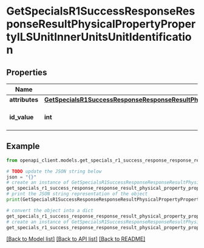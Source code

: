 # GetSpecialsR1SuccessResponseResponseResultPhysicalPropertyPropertyILSUnitInnerUnitsUnitIdentification


## Properties

Name | Type | Description | Notes
------------ | ------------- | ------------- | -------------
**attributes** | [**GetSpecialsR1SuccessResponseResponseResultPhysicalPropertyPropertyILSUnitInnerUnitsUnitIdentificationAttributes**](GetSpecialsR1SuccessResponseResponseResultPhysicalPropertyPropertyILSUnitInnerUnitsUnitIdentificationAttributes.md) |  | 
**id_value** | **int** | The unique identifier for the unit. | 

## Example

```python
from openapi_client.models.get_specials_r1_success_response_response_result_physical_property_property_ils_unit_inner_units_unit_identification import GetSpecialsR1SuccessResponseResponseResultPhysicalPropertyPropertyILSUnitInnerUnitsUnitIdentification

# TODO update the JSON string below
json = "{}"
# create an instance of GetSpecialsR1SuccessResponseResponseResultPhysicalPropertyPropertyILSUnitInnerUnitsUnitIdentification from a JSON string
get_specials_r1_success_response_response_result_physical_property_property_ils_unit_inner_units_unit_identification_instance = GetSpecialsR1SuccessResponseResponseResultPhysicalPropertyPropertyILSUnitInnerUnitsUnitIdentification.from_json(json)
# print the JSON string representation of the object
print(GetSpecialsR1SuccessResponseResponseResultPhysicalPropertyPropertyILSUnitInnerUnitsUnitIdentification.to_json())

# convert the object into a dict
get_specials_r1_success_response_response_result_physical_property_property_ils_unit_inner_units_unit_identification_dict = get_specials_r1_success_response_response_result_physical_property_property_ils_unit_inner_units_unit_identification_instance.to_dict()
# create an instance of GetSpecialsR1SuccessResponseResponseResultPhysicalPropertyPropertyILSUnitInnerUnitsUnitIdentification from a dict
get_specials_r1_success_response_response_result_physical_property_property_ils_unit_inner_units_unit_identification_from_dict = GetSpecialsR1SuccessResponseResponseResultPhysicalPropertyPropertyILSUnitInnerUnitsUnitIdentification.from_dict(get_specials_r1_success_response_response_result_physical_property_property_ils_unit_inner_units_unit_identification_dict)
```
[[Back to Model list]](../README.md#documentation-for-models) [[Back to API list]](../README.md#documentation-for-api-endpoints) [[Back to README]](../README.md)


